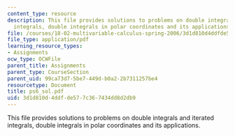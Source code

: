 ```yaml
---
content_type: resource
description: This file provides solutions to problems on double integrals and iterated
  integrals, double integrals in polar coordinates and its applications.
file: /courses/18-02-multivariable-calculus-spring-2006/3d1d810d4ddfde577c367434dd8d2db9_ps6_sol.pdf
file_type: application/pdf
learning_resource_types:
- Assignments
ocw_type: OCWFile
parent_title: Assignments
parent_type: CourseSection
parent_uid: 99ca73d7-5be7-449d-b0a2-2b7311257be4
resourcetype: Document
title: ps6_sol.pdf
uid: 3d1d810d-4ddf-de57-7c36-7434dd8d2db9
---
```

This file provides solutions to problems on double integrals and iterated integrals, double integrals in polar coordinates and its applications.

